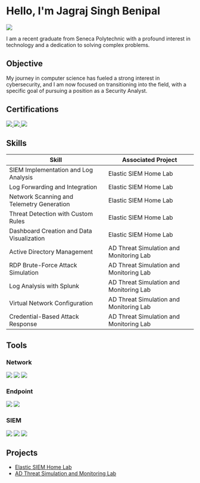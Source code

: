 # Hello, I'm Jagraj Singh Benipal
<a href="https://linkedin.com/in/jagrajbenipal22/" target="_blank"><img src="https://img.shields.io/badge/-LinkedIn-0072b1?&style=for-the-badge&logo=linkedin&logoColor=white" /></a>

I am a recent graduate from Seneca Polytechnic with a profound interest in technology and a dedication to solving complex problems.

## Objective

My journey in computer science has fueled a strong interest in cybersecurity, and I am now focused on transitioning into the field, with a specific goal of pursuing a position as a Security Analyst.

## Certifications
<div>
<a href="https://jagrajbenipal.dev/assets/certs/security+.pdf" target="_blank">
  <img src="https://img.shields.io/badge/-Security%2B-FF0000?&style=for-the-badge&logo=CompTIA&logoColor=white" />
</a>
<a href="https://jagrajbenipal.dev/assets/certs/network+.pdf" target="_blank">
  <img src="https://img.shields.io/badge/-Network%2B-007ACC?&style=for-the-badge&logo=CompTIA&logoColor=white" />
</a>
<a href="https://jagrajbenipal.dev/assets/certs/a+.pdf" target="_blank">
  <img src="https://img.shields.io/badge/-A%2B-4D4D4D?&style=for-the-badge&logo=CompTIA&logoColor=white" />
</a>


## Skills

| **Skill**                            | **Associated Project**                |
|--------------------------------------|---------------------------------------|
| SIEM Implementation and Log Analysis | Elastic SIEM Home Lab                |
| Log Forwarding and Integration       | Elastic SIEM Home Lab                |
| Network Scanning and Telemetry Generation | Elastic SIEM Home Lab         |
| Threat Detection with Custom Rules   | Elastic SIEM Home Lab                |
| Dashboard Creation and Data Visualization | Elastic SIEM Home Lab         |
| Active Directory Management          | AD Threat Simulation and Monitoring Lab |
| RDP Brute-Force Attack Simulation    | AD Threat Simulation and Monitoring Lab |
| Log Analysis with Splunk             | AD Threat Simulation and Monitoring Lab |
| Virtual Network Configuration        | AD Threat Simulation and Monitoring Lab |
| Credential-Based Attack Response     | AD Threat Simulation and Monitoring Lab |




## Tools

### Network
<div>
    <img src="https://img.shields.io/badge/-Wireshark-1679A7?&style=for-the-badge&logo=Wireshark&logoColor=white" />
    <img src="https://img.shields.io/badge/-Suricata-EF3B2D?&style=for-the-badge&logo=Suricata&logoColor=white" />
    <img src="https://img.shields.io/badge/-Zeek-777BB4?&style=for-the-badge&logo=Zeek&logoColor=white" />
</div>

### Endpoint
<div>
    <img src="https://img.shields.io/badge/-Microsoft_Defender_for_Endpoint-00A4EF?&style=for-the-badge&logo=Microsoft&logoColor=white" />
    <img src="https://img.shields.io/badge/-Velociraptor-4B275F?&style=for-the-badge&logo=Velociraptor&logoColor=white" />
</div>

### SIEM
<div>
    <img src="https://img.shields.io/badge/-Microsoft_Sentinel-0078D4?&style=for-the-badge&logo=Microsoft&logoColor=white" />
    <img src="https://img.shields.io/badge/-Splunk-000000?&style=for-the-badge&logo=Splunk&logoColor=white" />
    <img src="https://img.shields.io/badge/-Elastic-005571?&style=for-the-badge&logo=Elastic&logoColor=white" />
</div>


## Projects
- <a href="https://github.com/JagrajBenipal/Elastic-SIEM-Home-Lab-Project/blob/main/README.md">Elastic SIEM Home Lab</a>
- <a href="https://github.com/JagrajBenipal/ActiveDirectory-Attack-Simulation/blob/main/readme.md">AD Threat Simulation and Monitoring Lab</a>
